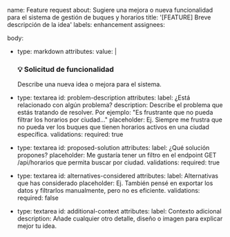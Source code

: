name: Feature request
about: Sugiere una mejora o nueva funcionalidad para el sistema de gestión de buques y horarios
title: '[FEATURE] Breve descripción de la idea'
labels: enhancement
assignees: 

body:
- type: markdown
  attributes:
  value: |
  ### 💡 Solicitud de funcionalidad
  Describe una nueva idea o mejora para el sistema.

- type: textarea
  id: problem-description
  attributes:
  label: ¿Está relacionado con algún problema?
  description: Describe el problema que estás tratando de resolver. Por ejemplo: "Es frustrante que no pueda filtrar los horarios por ciudad..."
  placeholder: Ej. Siempre me frustra que no pueda ver los buques que tienen horarios activos en una ciudad específica.
  validations:
  required: true

- type: textarea
  id: proposed-solution
  attributes:
  label: ¿Qué solución propones?
  placeholder: Me gustaría tener un filtro en el endpoint GET /api/horarios que permita buscar por ciudad.
  validations:
  required: true

- type: textarea
  id: alternatives-considered
  attributes:
  label: Alternativas que has considerado
  placeholder: Ej. También pensé en exportar los datos y filtrarlos manualmente, pero no es eficiente.
  validations:
  required: false

- type: textarea
  id: additional-context
  attributes:
  label: Contexto adicional
  description: Añade cualquier otro detalle, diseño o imagen para explicar mejor tu idea.
